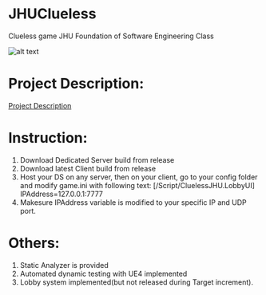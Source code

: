 # JHUClueless
Clueless game JHU Foundation of Software Engineering Class

![alt text](https://github.com/tigershan1130/JHUClueless/blob/main/Picture.png)

# Project Description:
[Project Description](https://github.com/tigershan1130/JHUClueless/blob/main/ProjectDescription.md)

# Instruction:
1. Download Dedicated Server build from release
2. Download latest Client build from release
3. Host your DS on any server, then on your client, go to your config folder and modify game.ini with following text:
[/Script/CluelessJHU.LobbyUI]
IPAddress=127.0.0.1:7777
4. Makesure IPAddress variable is modified to your specific IP and UDP port.

# Others:
1. Static Analyzer is provided
2. Automated dynamic testing with UE4 implemented
3. Lobby system implemented(but not released during Target increment).
